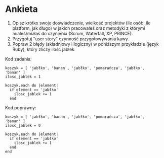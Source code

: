 # Ankieta

1. Opisz krótko swoje doświadczenie, wielkość projektów (ile osób, ile platform, jak długo) w jakich pracowałeś oraz metodyki z którymi miałeś/miałaś do czynienia (Scrum, Waterfall, XP, PRINCE).
2. Przygotuj "user story" czynność przygotowywania kawy.
3. Popraw 2 błędy (składniowy i logiczny) w poniższym przykładzie (język Ruby), który zliczy ilość jabłek:

Kod zadania:

```
koszyk = [ 'jabłko', 'banan', 'jabłko', 'pomarańcza', 'jabłko', 'banan' ]
ilosc_jablek = 1

koszyk.each do |element|
  if element == 'jabłko'
    ilosc_jablek += 1
  end
```

Kod poprawny:

```
koszyk = [ 'jabłko', 'banan', 'jabłko', 'pomarańcza', 'jabłko', 'banan' ]
ilosc_jablek = 0

koszyk.each do |element|
  if element == 'jabłko'
    ilosc_jablek += 1
  end
end
```